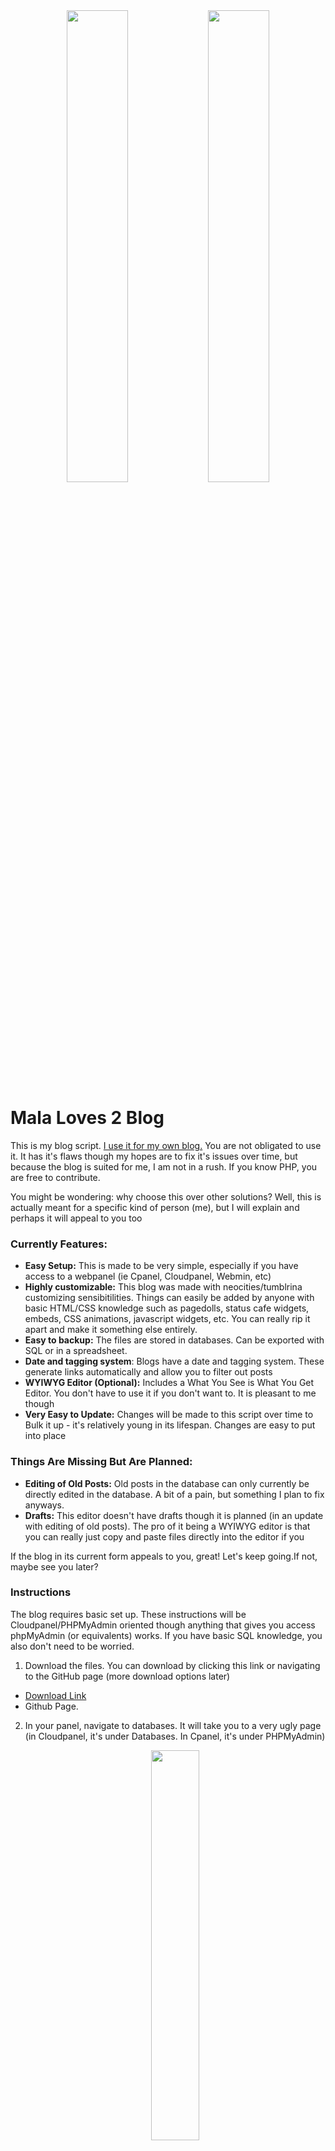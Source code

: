 <center>
  <img src="https://ophanimkei.com/examples/image.png" width="44%">
  <img src="https://ophanimkei.com/examples/image2.png" width="44%">
</center>

# Mala Loves 2 Blog

This is my blog script. [I use it for my own blog.](#) You are not obligated to use it.  It has it's flaws though my hopes are to fix it's issues over time, but because the blog is suited for me, I am not in a rush. If you know PHP, you are free to contribute.

You might be wondering: why choose this over other solutions? Well, this is actually meant for a specific kind of person (me), but I will explain and perhaps it will appeal to you too

### **Currently Features:**
- **Easy Setup:** This is made to be very simple, especially if you have access to a webpanel (ie Cpanel, Cloudpanel, Webmin, etc)
- **Highly customizable:** This blog was made with neocities/tumblrina customizing sensibitilities. Things can easily be added by anyone with basic HTML/CSS knowledge such as pagedolls, status cafe widgets, embeds, CSS animations, javascript widgets,  etc.  You can really rip it apart and make it something else entirely.
- **Easy to backup:** The files are stored in databases. Can be exported with SQL or in a spreadsheet.
- **Date and tagging system**: Blogs have a date and tagging system. These generate links automatically and allow you to filter out posts
- **WYIWYG Editor (Optional):** Includes a What You See is What You Get Editor. You don't have to use it if you don't want to. It is pleasant to me though
- **Very Easy to Update:** Changes will be made to this script over time to Bulk it up - it's relatively young in its lifespan. Changes are easy to put into place

### **Things Are Missing But Are Planned:**
- **Editing of Old Posts:** Old posts in the database can only currently be directly edited in the database. A bit of a pain, but something I plan to fix anyways.
- **Drafts:** This editor doesn't have drafts though it is planned (in an update with editing of old posts). The pro of it being a WYIWYG editor is that you can really just copy and paste files directly into the editor if you

If the blog in its current form appeals to you, great! Let's keep going.If not, maybe see you later?

### Instructions
The blog requires basic set up. These instructions will be Cloudpanel/PHPMyAdmin oriented though anything that gives you access phpMyAdmin (or equivalents) works. If you have basic SQL knowledge, you also don't need to be worried.

1.  Download the files. You can download by clicking this link or navigating to the GitHub page (more download options later) 
   - [Download Link](https://github.com/malakhims/PHPSQL_Blog/archive/refs/heads/main.zip)  
   - Github Page.
2. In your panel, navigate to databases. It will take you to a very ugly page (in Cloudpanel, it's under Databases. In Cpanel, it's under PHPMyAdmin)

   <center>
   <img src="https://ophanimkei.com/examples/uglyasspage.png" width="40%">
   </center> 

3. Make a new database. Different panels handle this differently.
   - In Cloudpanel, you make a database and it gives you the user automatically. You can regenerate the password credentials if needed
   - In cPanel, you make the databases and users/passwords seperately. You make your user under "Manage my Databases"
4. After making your database and user, click the name of that database (under PHPMYAdmin, Recent/Favorites).  That will select the table. It will put up a table screen with inputs. Just ignore that.
5. Navigate to SQL and paste content of logs.sql into the SQL tab, then click go (bottom right). You're not done with PHPMyAdmin
6. You're done with that now!
7. Go to your config.php file. Update that with your database credentials (the database name is the name of the table you made- not logs.sql)
8. Go to auth.php. Update that with your credentials
9. Connect tinyCME (optional) 
   - Tiny CME is the API I use for the file editor. I included simpleadmin too if you don't want to use TinyCME for whatever reason. You can also get your own editor and replace the WYSIWG too. There's others. TinyCME is simply the best and is the reason I enjoy updating my blog, but people who aren't as image heavy / decorative as me don't really need it.
   - You just replace the API key in tinycme.js. It's free also. You make an account on tinycloud, get your key from here, and connect your domain under domains.

Everything should be working now. Here is a basic explanation of files.

### File Structure / Instruction
- **Directory Name**
  - Change name of PHPSQL_Blog direcotry to something prettier please please please

- **Security**
  - Recommend hashing your passwords. Rather than storing them in plaintext on your server (just set password = $hashedpasswordhere) you can hash them and store the hash instead. Lots of programs for hashing.

- **Avoid Touching (Esp After Setup)**
  - config.php - never need to touch this unless updating database credentials for whatever reason.
  - upload.php - handles uploads for tinyCME
  - simpleupload.php - handles uploads for simple editor

- **Code You Don't have to touch but Can**
  - admin.php - can edit styling of if you want it to be a bit prettier. can add more fields too if you want really. but would avoid if you are afraid of the database. defaults redirecting to "index.php" but can easily be changed
  - simpleadmin.php - same as above

- **Templates**
  - i made some templates and they're all included in the github file. while i made this to be highly customizable, templates do make things a lot easier in the end.
  - i recommend **changing the name of the template you use to use to index.php** so that your blog's default page is that template. 
  - **deleting unused templates recommended** or moving elsewhere. you can also frankenstein them if you want
  - previews: 
    - [rectangle.php / rectangle.css](https://ophanimkei.com/you/tools/blog/rectangle)
    - [blank.php / blank.css](https://ophanimkei.com/you/tools/blog/blank)
    - [journal.php / journal.css](https://ophanimkei.com/you/tools/blog/journal)
    - [compact.php / compact.css](https://ophanimkei.com/you/tools/blog/compact)
  - you're free to donate CSS too if you want

### That's All Folks
That's everything. I consider this project to be FOSS so I don't mind if anyone wants to contribute.

[This is github page.](https://github.com/malakhims/PHPSQL_Blog) You're free to also tell me bugs/issues you encounter there.  

And if you like this, please consider buying me a [ko-fi](https://ko-fi.com/ophanimkei)!!!
